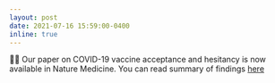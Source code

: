 ```yaml
---
layout: post
date: 2021-07-16 15:59:00-0400
inline: true
---
```


🎉🎊 Our paper on COVID-19 vaccine acceptance and hesitancy is now available in Nature Medicine. You can read summary of findings [here](https://www.nature.com/articles/s41591-021-01459-7)
